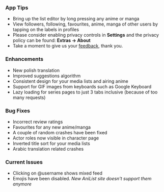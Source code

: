 ### App Tips
- Bring up the list editor by long pressing any anime or manga
- View followers, following, favourites, anime, manga of other users by tapping on the labels in profiles
- Please consider enabling privacy controls in __Settings__ and the privacy policy can be found: __Extras -> About__
- Take a moment to give us your [feedback](https://poll.ly/#/PEA4x1Wg), thank you.

### Enhancements
- New polish translation
- Improved suggestions algorithm
- Consistent design for your media lists and airing anime
- Support for GIF images from keyboards such as Google Keyboard
- Lazy loading for series pages to just 3 tabs inclusive (because of too many requests)

### Bug Fixes
- Incorrect review ratings
- Favourites for any new anime/manga
- A couple of random crashes have been fixed
- Actor roles now visible in character page
- Inverted title sort for your media lists
- Arabic translation related crashes

### Current Issues
- Clicking on @username shows mixed feed
- Emojis have been disabled. _New AniList site doesn't support them anymore_